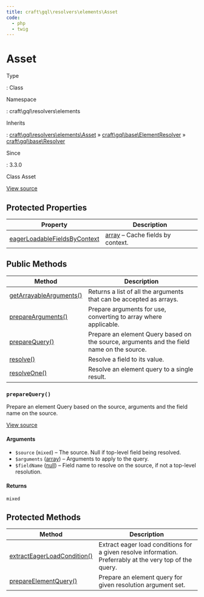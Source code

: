 ```yaml
---
title: craft\gql\resolvers\elements\Asset
code:
  - php
  - twig
---
```


# Asset

Type

:   Class

Namespace

:   craft\gql\resolvers\elements

Inherits

:   [craft\gql\resolvers\elements\Asset](craft-gql-resolvers-elements-asset.md) &raquo;
[craft\gql\base\ElementResolver](craft-gql-base-elementresolver.md) &raquo;
[craft\gql\base\Resolver](craft-gql-base-resolver.md)

Since

:   3.3.0



Class Asset





[View source](https://github.com/craftcms/cms/blob/master/src/gql/resolvers/elements/Asset.php)




## Protected Properties

| Property                                                                                                                     | Description
| ---------------------------------------------------------------------------------------------------------------------------- | -----------------------------------------------------------------------
| [eagerLoadableFieldsByContext](craft-gql-base-resolver.md#eagerloadablefieldsbycontext "Defined by craft\gql\base\Resolver") | [array](http://php.net/language.types.array) – Cache fields by context.



## Public Methods

| Method                                                                                                                  | Description
| ----------------------------------------------------------------------------------------------------------------------- | -----------------------------------------------------------------------------------------
| [getArrayableArguments()](craft-gql-base-resolver.md#method-getarrayablearguments "Defined by craft\gql\base\Resolver") | Returns a list of all the arguments that can be accepted as arrays.
| [prepareArguments()](craft-gql-base-resolver.md#method-preparearguments "Defined by craft\gql\base\Resolver")           | Prepare arguments for use, converting to array where applicable.
| [prepareQuery()](craft-gql-resolvers-elements-asset.md#method-preparequery)                                             | Prepare an element Query based on the source, arguments and the field name on the source.
| [resolve()](craft-gql-base-resolver.md#method-resolve "Defined by craft\gql\base\Resolver")                             | Resolve a field to its value.
| [resolveOne()](craft-gql-base-elementresolver.md#method-resolveone "Defined by craft\gql\base\ElementResolver")         | Resolve an element query to a single result.

### `prepareQuery()`





Prepare an element Query based on the source, arguments and the field name on the source.








[View source](https://github.com/craftcms/cms/blob/master/src/gql/resolvers/elements/Asset.php#L27-L55)


#### Arguments

- `$source` (`mixed`) – The source. Null if top-level field being resolved.
- `$arguments` ([array](http://php.net/language.types.array)) – Arguments to apply to the query.
- `$fieldName` ([null](http://php.net/language.types.null)) – Field name to resolve on the source, if not a top-level resolution.

#### Returns

`mixed`





## Protected Methods

| Method                                                                                                                            | Description
| --------------------------------------------------------------------------------------------------------------------------------- | --------------------------------------------------------------------------------------------------------
| [extractEagerLoadCondition()](craft-gql-base-resolver.md#method-extracteagerloadcondition "Defined by craft\gql\base\Resolver")   | Extract eager load conditions for a given resolve information. Preferrably at the very top of the query.
| [prepareElementQuery()](craft-gql-base-elementresolver.md#method-prepareelementquery "Defined by craft\gql\base\ElementResolver") | Prepare an element query for given resolution argument set.






